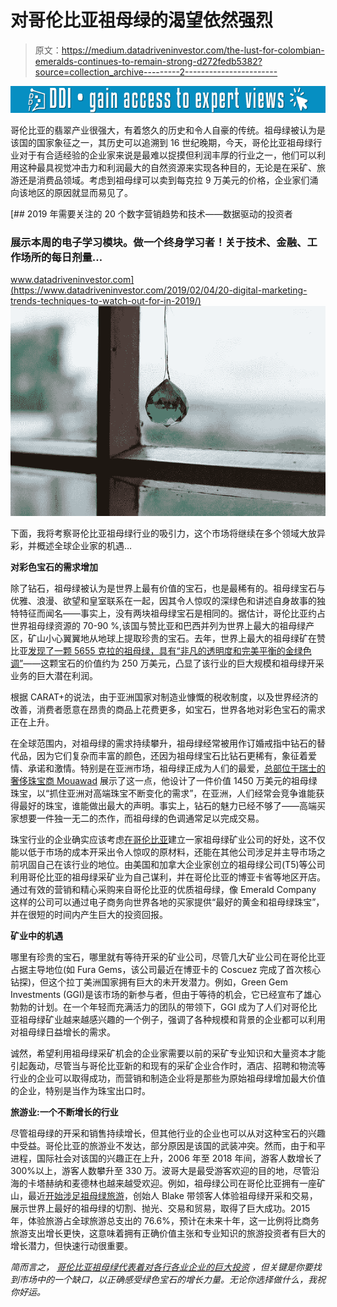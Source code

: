 # 对哥伦比亚祖母绿的渴望依然强烈

> 原文：<https://medium.datadriveninvestor.com/the-lust-for-colombian-emeralds-continues-to-remain-strong-d272fedb5382?source=collection_archive---------2----------------------->

[![](img/3adb460dcdea92523928ac6860f03b1c.png)](http://www.track.datadriveninvestor.com/1B9E)

哥伦比亚的翡翠产业很强大，有着悠久的历史和令人自豪的传统。祖母绿被认为是该国的国家象征之一，其历史可以追溯到 16 世纪晚期，今天，哥伦比亚祖母绿行业对于有合适经验的企业家来说是最难以捉摸但利润丰厚的行业之一，他们可以利用这种最具视觉冲击力和利润最大的自然资源来实现各种目的，无论是在采矿、旅游还是消费品领域。考虑到祖母绿可以卖到每克拉 9 万美元的价格，企业家们涌向该地区的原因就显而易见了。

[](https://www.datadriveninvestor.com/2019/02/04/20-digital-marketing-trends-techniques-to-watch-out-for-in-2019/) [## 2019 年需要关注的 20 个数字营销趋势和技术——数据驱动的投资者

### 展示本周的电子学习模块。做一个终身学习者！关于技术、金融、工作场所的每日剂量…

www.datadriveninvestor.com](https://www.datadriveninvestor.com/2019/02/04/20-digital-marketing-trends-techniques-to-watch-out-for-in-2019/) ![](img/e43d0c8db6fdb5d302afe09437d9aa8d.png)

下面，我将考察哥伦比亚祖母绿行业的吸引力，这个市场将继续在多个领域大放异彩，并概述全球企业家的机遇…

**对彩色宝石的需求增加**

除了钻石，祖母绿被认为是世界上最有价值的宝石，也是最稀有的。祖母绿宝石与优雅、浪漫、欲望和皇室联系在一起，因其令人惊叹的深绿色和讲述自身故事的独特特征而闻名——事实上，没有两块祖母绿宝石是相同的。据估计，哥伦比亚约占世界祖母绿资源的 70-90 %,该国与赞比亚和巴西并列为世界上最大的祖母绿产区，矿山小心翼翼地从地球上提取珍贵的宝石。去年，世界上最大的祖母绿矿在赞比亚[发现了一颗 5655 克拉的祖母绿，具有“非凡的透明度和完美平衡的金绿色调”](https://www.rt.com/news/442753-enormous-emerald-discovery-zambia/)——这颗宝石的价值约为 250 万美元，凸显了该行业的巨大规模和祖母绿开采业务的巨大潜在利润。

根据 CARAT+的说法，由于亚洲国家对制造业慷慨的税收制度，以及世界经济的改善，消费者愿意在昂贵的商品上花费更多，如宝石，世界各地对彩色宝石的需求正在上升。

在全球范围内，对祖母绿的需求持续攀升，祖母绿经常被用作订婚戒指中钻石的替代品，因为它们复杂而丰富的颜色，还因为祖母绿宝石比钻石更稀有，象征着爱情、承诺和激情。特别是在亚洲市场，祖母绿正成为人们的最爱，[总部位于瑞士的奢侈珠宝商 Mouawad](https://www.cnbc.com/2014/10/08/asian-buyers-want-more-than-just-diamonds.html) 展示了这一点，他设计了一件价值 1450 万美元的祖母绿珠宝，以“抓住亚洲对高端珠宝不断变化的需求”，在亚洲，人们经常会竞争谁能获得最好的珠宝，谁能做出最大的声明。事实上，钻石的魅力已经不够了——高端买家想要一件独一无二的杰作，而祖母绿的色调通常足以完成交易。

珠宝行业的企业确实应该考虑[在哥伦比亚](https://www.bizlatinhub.com/how-set-up-emerald-mining-company-colombia/)建立一家祖母绿矿业公司的好处，这不仅能以低于市场的成本开采出令人惊叹的原材料，还能在其他公司涉足并主导市场之前巩固自己在该行业的地位。由美国和加拿大企业家创立的祖母绿公司(T5)等公司利用哥伦比亚的祖母绿采矿业为自己谋利，并在哥伦比亚的博亚卡省等地区开店。通过有效的营销和精心采购来自哥伦比亚的优质祖母绿，像 Emerald Company 这样的公司可以通过电子商务向世界各地的买家提供“最好的黄金和祖母绿珠宝”，并在很短的时间内产生巨大的投资回报。

**矿业中的机遇**

哪里有珍贵的宝石，哪里就有等待开采的矿业公司，尽管几大矿业公司在哥伦比亚占据主导地位(如 Fura Gems，该公司最近在博亚卡的 Coscuez 完成了首次核心钻探)，但这个拉丁美洲国家拥有巨大的未开发潜力。例如，Green Gem Investments (GGI)是该市场的新参与者，但由于等待的机会，它已经宣布了雄心勃勃的计划。在一个年轻而充满活力的团队的带领下，GGI 成为了人们对哥伦比亚祖母绿矿业越来越感兴趣的一个例子，强调了各种规模和背景的企业都可以利用对祖母绿日益增长的需求。

诚然，希望利用祖母绿采矿机会的企业家需要以前的采矿专业知识和大量资本才能引起轰动，尽管当与哥伦比亚新的和现有的采矿企业合作时，酒店、招聘和物流等行业的企业可以取得成功，而营销和制造企业将是那些为原始祖母绿增加最大价值的企业，特别是当作为珠宝出口时。

**旅游业:一个不断增长的行业**

尽管祖母绿的开采和销售持续增长，但其他行业的企业也可以从对这种宝石的兴趣中受益。哥伦比亚的旅游业不发达，部分原因是该国的武装冲突。然而，由于和平进程，国际社会对该国的兴趣正在上升，2006 年至 2018 年间，游客人数增长了 300%以上，游客人数攀升至 330 万。波哥大是最受游客欢迎的目的地，尽管沿海的卡塔赫纳和麦德林也越来越受欢迎。例如，祖母绿公司在哥伦比亚拥有一座矿山，最近[开始涉足祖母绿旅游](https://www.airbnb.co.uk/experiences/388775)，创始人 Blake 带领客人体验祖母绿开采和交易，展示世界上最好的祖母绿的切割、抛光、交易和贸易，取得了巨大成功。2015 年，体验旅游占全球旅游总支出的 76.6%，预计在未来十年，这一比例将比商务旅游支出增长更快，这意味着拥有正确价值主张和专业知识的旅游投资者有巨大的增长潜力，但快速行动很重要。

*简而言之，* [*哥伦比亚祖母绿代表着对各行各业企业的巨大投资*](https://www.bizlatinhub.com/why-are-colombian-emeralds-a-good-investment/) *，但关键是你要找到市场中的一个缺口，以正确感受绿色宝石的增长力量。无论你选择做什么，我祝你好运。*